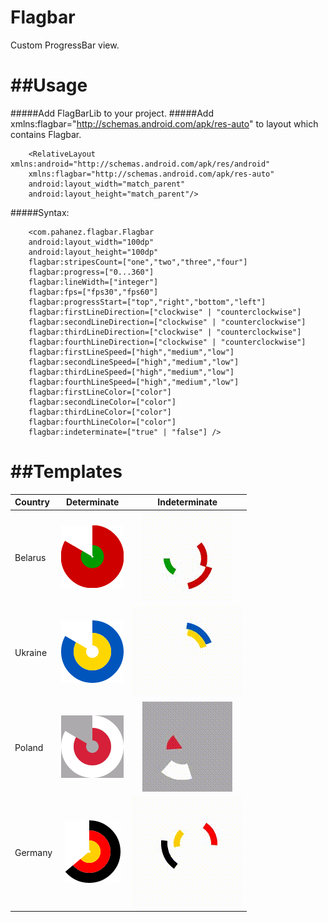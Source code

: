 Flagbar
=======

Custom ProgressBar view.

##Usage
=======

#####Add FlagBarLib to your project.
#####Add  xmlns:flagbar="http://schemas.android.com/apk/res-auto" to layout which contains Flagbar.

        <RelativeLayout xmlns:android="http://schemas.android.com/apk/res/android"
        xmlns:flagbar="http://schemas.android.com/apk/res-auto"
        android:layout_width="match_parent"
        android:layout_height="match_parent"/>

#####Syntax:

        <com.pahanez.flagbar.Flagbar
        android:layout_width="100dp"
        android:layout_height="100dp"
        flagbar:stripesCount=["one","two","three","four"]
        flagbar:progress=["0...360"]
        flagbar:lineWidth=["integer"]
        flagbar:fps=["fps30","fps60"]
        flagbar:progressStart=["top","right","bottom","left"]
        flagbar:firstLineDirection=["clockwise" | "counterclockwise"]
        flagbar:secondLineDirection=["clockwise" | "counterclockwise"]
        flagbar:thirdLineDirection=["clockwise" | "counterclockwise"]
        flagbar:fourthLineDirection=["clockwise" | "counterclockwise"]
        flagbar:firstLineSpeed=["high","medium","low"]
        flagbar:secondLineSpeed=["high","medium","low"]
        flagbar:thirdLineSpeed=["high","medium","low"]
        flagbar:fourthLineSpeed=["high","medium","low"]
        flagbar:firstLineColor=["color"]
        flagbar:secondLineColor=["color"]
        flagbar:thirdLineColor=["color"]
        flagbar:fourthLineColor=["color"]
        flagbar:indeterminate=["true" | "false"] />
##Templates
=======

| Country | Determinate | Indeterminate |
| :------------ |:---------------:|:-----:|
| Belarus      |<img src="https://raw.githubusercontent.com/pahanez/flagbar/master/img/belarus.png">|<img src="https://raw.githubusercontent.com/pahanez/flagbar/master/img/belarus_int.gif">|
| Ukraine      |<img src="https://raw.githubusercontent.com/pahanez/flagbar/master/img/ukraine.png">|<img src="https://raw.githubusercontent.com/pahanez/flagbar/master/img/ukraine_int.gif">|
| Poland |<img src="https://raw.githubusercontent.com/pahanez/flagbar/master/img/poland.png">|<img src="https://raw.githubusercontent.com/pahanez/flagbar/master/img/poland_int.gif">|
| Germany |<img src="https://raw.githubusercontent.com/pahanez/flagbar/master/img/germany.png">|<img src="https://raw.githubusercontent.com/pahanez/flagbar/master/img/germany_int.gif">|





